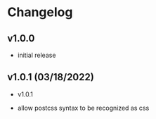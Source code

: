 # Changelog

## v1.0.0

- initial release

## v1.0.1 (03/18/2022)

- v1.0.1

- allow postcss syntax to be recognized as css
